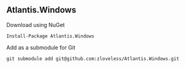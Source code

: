 ## Atlantis.Windows

Download using NuGet

    Install-Package Atlantis.Windows

Add as a submodule for Git

    git submodule add git@github.com:zloveless/Atlantis.Windows.git